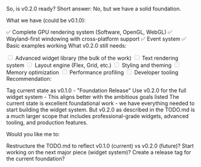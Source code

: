 So, is v0.2.0 ready?
Short answer: No, but we have a solid foundation.

What we have (could be v0.1.0):

✅ Complete GPU rendering system (Software, OpenGL, WebGL)
✅ Wayland-first windowing with cross-platform support
✅ Event system
✅ Basic examples working
What v0.2.0 still needs:

<input disabled="" type="checkbox"> Advanced widget library (the bulk of the work)
<input disabled="" type="checkbox"> Text rendering system
<input disabled="" type="checkbox"> Layout engine (Flex, Grid, etc.)
<input disabled="" type="checkbox"> Styling and theming
<input disabled="" type="checkbox"> Memory optimization
<input disabled="" type="checkbox"> Performance profiling
<input disabled="" type="checkbox"> Developer tooling
Recommendation:

Tag current state as v0.1.0 - "Foundation Release"
Use v0.2.0 for the full widget system - This aligns better with the ambitious goals listed
The current state is excellent foundational work - we have everything needed to start building the widget system. But v0.2.0 as described in the TODO.md is a much larger scope that includes professional-grade widgets, advanced tooling, and production features.

Would you like me to:

Restructure the TODO.md to reflect v0.1.0 (current) vs v0.2.0 (future)?
Start working on the next major piece (widget system)?
Create a release tag for the current foundation?
